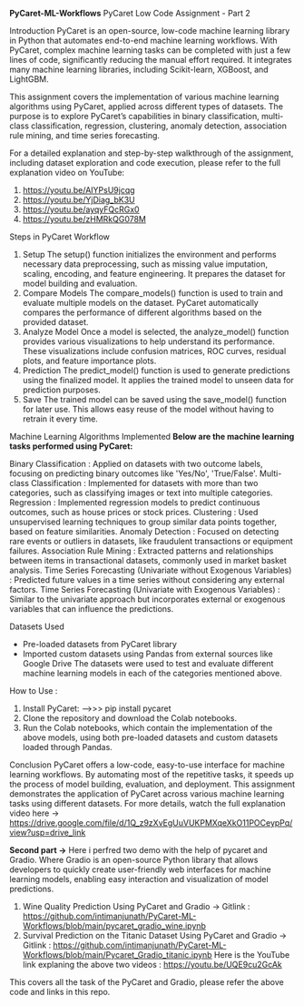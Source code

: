 **PyCaret-ML-Workflows**
PyCaret Low Code Assignment - Part 2

Introduction
PyCaret is an open-source, low-code machine learning library in Python that automates end-to-end machine learning workflows. With PyCaret, complex machine learning tasks can be completed with just a few lines of code, significantly reducing the manual effort required. It integrates many machine learning libraries, including Scikit-learn, XGBoost, and LightGBM.

This assignment covers the implementation of various machine learning algorithms using PyCaret, applied across different types of datasets. The purpose is to explore PyCaret’s capabilities in binary classification, multi-class classification, regression, clustering, anomaly detection, association rule mining, and time series forecasting.

For a detailed explanation and step-by-step walkthrough of the assignment, including dataset exploration and code execution, please refer to the full explanation video on YouTube:
1. https://youtu.be/AIYPsU9jcqg 
2. https://youtu.be/YjDiag_bK3U
3. https://youtu.be/ayqyFQcRGx0
4. https://youtu.be/zHMRkQG078M 


Steps in PyCaret Workflow
1. Setup
The setup() function initializes the environment and performs necessary data preprocessing, such as missing value imputation, scaling, encoding, and feature engineering. It prepares the dataset for model building and evaluation.
2. Compare Models
The compare_models() function is used to train and evaluate multiple models on the dataset. PyCaret automatically compares the performance of different algorithms based on the provided dataset.
3. Analyze Model
Once a model is selected, the analyze_model() function provides various visualizations to help understand its performance. These visualizations include confusion matrices, ROC curves, residual plots, and feature importance plots.
4. Prediction
The predict_model() function is used to generate predictions using the finalized model. It applies the trained model to unseen data for prediction purposes.
5. Save
The trained model can be saved using the save_model() function for later use. This allows easy reuse of the model without having to retrain it every time.


Machine Learning Algorithms Implemented
**Below are the machine learning tasks performed using PyCaret:**

Binary Classification : Applied on datasets with two outcome labels, focusing on predicting binary outcomes like 'Yes/No', 'True/False'.
Multi-class Classification : Implemented for datasets with more than two categories, such as classifying images or text into multiple categories.
Regression : Implemented regression models to predict continuous outcomes, such as house prices or stock prices.
Clustering : Used unsupervised learning techniques to group similar data points together, based on feature similarities.
Anomaly Detection : Focused on detecting rare events or outliers in datasets, like fraudulent transactions or equipment failures.
Association Rule Mining : Extracted patterns and relationships between items in transactional datasets, commonly used in market basket analysis.
Time Series Forecasting (Univariate without Exogenous Variables) : Predicted future values in a time series without considering any external factors.
Time Series Forecasting (Univariate with Exogenous Variables) : Similar to the univariate approach but incorporates external or exogenous variables that can influence the predictions.

Datasets Used
* Pre-loaded datasets from PyCaret library
* Imported custom datasets using Pandas from external sources like Google Drive
The datasets were used to test and evaluate different machine learning models in each of the categories mentioned above.

How to Use : 
1. Install PyCaret:
 -->>> pip install pycaret
2. Clone the repository and download the Colab notebooks.
3. Run the Colab notebooks, which contain the implementation of the above models, using both pre-loaded datasets and custom datasets loaded through Pandas.

Conclusion
PyCaret offers a low-code, easy-to-use interface for machine learning workflows. By automating most of the repetitive tasks, it speeds up the process of model building, evaluation, and deployment. This assignment demonstrates the application of PyCaret across various machine learning tasks using different datasets.
For more details, watch the full explanation video here -> https://drive.google.com/file/d/1Q_z9zXvEgUuVUKPMXqeXkO11POCeypPq/view?usp=drive_link 



**Second part ->**
Here i perfred two demo with the help of pycaret and Gradio. Where Gradio is an open-source Python library that allows developers to quickly create user-friendly web interfaces for machine learning models, enabling easy interaction and visualization of model predictions.
1. Wine Quality Prediction Using PyCaret and Gradio -> Gitlink : https://github.com/intimanjunath/PyCaret-ML-Workflows/blob/main/pycaret_gradio_wine.ipynb
2. Survival Prediction on the Titanic Dataset Using PyCaret and Gradio -> Gitlink : https://github.com/intimanjunath/PyCaret-ML-Workflows/blob/main/Pycaret_Gradio_titanic.ipynb
Here is the YouTube link explaning the above two videos : https://youtu.be/UQE9cu2GcAk 


This covers all the task of the PyCaret and Gradio, please refer the above code and links in this repo. 

